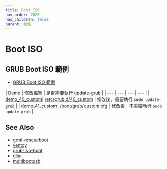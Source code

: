 ```yaml
---
title: Boot ISO
nav_order: 7020
has_children: false
parent: 如何
---
```



# Boot ISO


## GRUB Boot ISO 範例

* [GRUB Boot ISO 範例](https://github.com/samwhelp/note-about-grub/tree/gh-pages/_demo/prototype/boot_iso)

| Demo | 修改檔案 | 是否需要執行 update-grub |
| --- | --- | --- | --- |
| [demo_40_custom](https://github.com/samwhelp/note-about-grub/tree/gh-pages/_demo/prototype/boot_iso/demo_40_custom)| [/etc/grub.d/40_custom](https://samwhelp.github.io/note-about-grub/read/explore/ubuntu/file/etc_grub_d_40_custom.html) | 修改後，需要執行 `sudo update-grub` |
| [demo_41_custom](https://github.com/samwhelp/note-about-grub/tree/gh-pages/_demo/prototype/boot_iso/demo_41_custom)| [/boot/grub/custom.cfg](https://samwhelp.github.io/note-about-grub/read/explore/ubuntu/file/boot_grub_custom_cfg.html) | 修改後，不需要執行 `sudo update-grub` |


## See Also

* [grml-rescueboot](https://samwhelp.github.io/note-about-grub/read/link/grml-rescueboot.html)
* [ventoy](https://www.ventoy.net/)
* [grub-iso-boot](https://github.com/Jimmy-Z/grub-iso-boot)
* [glim](https://github.com/thias/glim)
* [multibootusb](https://github.com/aguslr/multibootusb)
